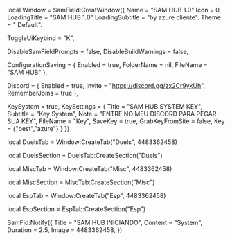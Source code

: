 local Window = SamField:CreatWindow({
  Name = "SAM HUB 1.0"
  Icon = 0,
  LoadingTitle = "SAM HUB 1.0"
  LoadingSubtitle = "by azure cliente".
  Theme = " Default".

  ToggleUiKeybind = "K",

  DisableSamFieldPrompts = false,
   DisableBuildWarnings = false,

   ConfigurationSaving = {
      Enabled = true,
      FolderName = nil,
      FileName = "SAM HUB"
   },

   Discord = {
      Enabled = true,
      Invite = "https://discord.gg/zx2Cr9ykUh",
      RememberJoins = true
   },

   KeySystem = true,
   KeySettings = {
      Title = "SAM HUB SYSTEM KEY",
      Subtitle = "Key System",
      Note = "ENTRE NO MEU DISCORD PARA PEGAR SUA KEY",
      FileName = "Key",
      SaveKey = true,
      GrabKeyFromSite = false, 
      Key = {"best","azure"}
   }
})

local DuelsTab = Window:CreateTab("Duels", 4483362458)

local DuelsSection = DuelsTab:CreateSection("Duels")

local MiscTab = Window:CreateTab("Misc", 4483362458)

local MiscSection = MiscTab:CreateSection("Misc")

local EspTab = Window:CreateTab("Esp", 4483362458)

local EspSection = EspTab:CreateSection("Esp")


SamFid:Notify({
   Title = "SAM HUB INICIANDO",
   Content = "System",
   Duration = 2.5,
   Image = 4483362458,
})
